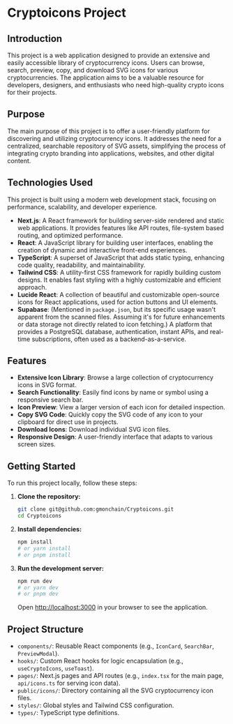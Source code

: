# Cryptoicons Project

## Introduction

This project is a web application designed to provide an extensive and easily accessible library of cryptocurrency icons. Users can browse, search, preview, copy, and download SVG icons for various cryptocurrencies. The application aims to be a valuable resource for developers, designers, and enthusiasts who need high-quality crypto icons for their projects.

## Purpose

The main purpose of this project is to offer a user-friendly platform for discovering and utilizing cryptocurrency icons. It addresses the need for a centralized, searchable repository of SVG assets, simplifying the process of integrating crypto branding into applications, websites, and other digital content.

## Technologies Used

This project is built using a modern web development stack, focusing on performance, scalability, and developer experience.

*   **Next.js**: A React framework for building server-side rendered and static web applications. It provides features like API routes, file-system based routing, and optimized performance.
*   **React**: A JavaScript library for building user interfaces, enabling the creation of dynamic and interactive front-end experiences.
*   **TypeScript**: A superset of JavaScript that adds static typing, enhancing code quality, readability, and maintainability.
*   **Tailwind CSS**: A utility-first CSS framework for rapidly building custom designs. It enables fast styling with a highly customizable and efficient approach.
*   **Lucide React**: A collection of beautiful and customizable open-source icons for React applications, used for action buttons and UI elements.
*   **Supabase**: (Mentioned in `package.json`, but its specific usage wasn't apparent from the scanned files. Assuming it's for future enhancements or data storage not directly related to icon fetching.) A platform that provides a PostgreSQL database, authentication, instant APIs, and real-time subscriptions, often used as a backend-as-a-service.

## Features

*   **Extensive Icon Library**: Browse a large collection of cryptocurrency icons in SVG format.
*   **Search Functionality**: Easily find icons by name or symbol using a responsive search bar.
*   **Icon Preview**: View a larger version of each icon for detailed inspection.
*   **Copy SVG Code**: Quickly copy the SVG code of any icon to your clipboard for direct use in projects.
*   **Download Icons**: Download individual SVG icon files.
*   **Responsive Design**: A user-friendly interface that adapts to various screen sizes.

## Getting Started

To run this project locally, follow these steps:

1.  **Clone the repository:**

    ```bash
    git clone git@github.com:gmonchain/Cryptoicons.git
    cd Cryptoicons
    ```

2.  **Install dependencies:**

    ```bash
    npm install
    # or yarn install
    # or pnpm install
    ```

3.  **Run the development server:**

    ```bash
    npm run dev
    # or yarn dev
    # or pnpm dev
    ```

    Open [http://localhost:3000](http://localhost:3000) in your browser to see the application.

## Project Structure

*   `components/`: Reusable React components (e.g., `IconCard`, `SearchBar`, `PreviewModal`).
*   `hooks/`: Custom React hooks for logic encapsulation (e.g., `useCryptoIcons`, `useToast`).
*   `pages/`: Next.js pages and API routes (e.g., `index.tsx` for the main page, `api/icons.ts` for serving icon data).
*   `public/icons/`: Directory containing all the SVG cryptocurrency icon files.
*   `styles/`: Global styles and Tailwind CSS configuration.
*   `types/`: TypeScript type definitions.
